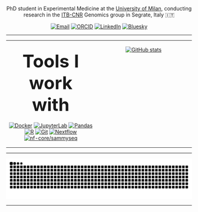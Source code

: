 <p align="center">
  PhD student in Experimental Medicine at the <a href="https://d-memphd.unimi.it/">University of Milan</a>, conducting research in the <a href="https://www.itb.cnr.it/en/home-en/">ITB-CNR</a> Genomics group in Segrate, Italy 🇮🇹 
</p>

<p align="center">
  <a href="mailto:ugo.iannacchero@itb.cnr.it"><img src="https://img.shields.io/badge/Email-EA4335?style=flat&logo=gmail&logoColor=white" alt="Email"></a>
  <a href="https://orcid.org/0009-0000-5041-922X"><img src="https://img.shields.io/badge/ORCID-A6CE39?style=flat&logo=orcid&logoColor=white" alt="ORCID"></a>
  <a href="https://www.linkedin.com/in/ugo-iannacchero/"><img src="https://img.shields.io/badge/LinkedIn-0A66C2?style=flat&logo=linkedin&logoColor=white" alt="LinkedIn"></a>
  <a href="https://bsky.app/profile/ugoiann.bsky.social"><img src="https://img.shields.io/badge/Bluesky-0285FF?style=flat&logo=bluesky&logoColor=white" alt="Bluesky"></a>
</p>

</p>

---

<div align="center">

<table border="0" style="border:none;margin:0;padding:0;">
<tr>
<td width="48%" align="center" valign="top">

<div style="height:5px;"></div>

<h4 align="center"><font size="10">Tools I work with</font></h4>

[![Docker](https://img.shields.io/badge/Docker-%232496ED.svg?style=for-the-badge&logo=docker&logoColor=white)](https://www.docker.com/)
[![JupyterLab](https://img.shields.io/badge/JupyterLab-F37626.svg?style=for-the-badge&logo=jupyter&logoColor=white)](https://jupyter.org/)
[![Pandas](https://img.shields.io/badge/Pandas-%23150458.svg?style=for-the-badge&logo=pandas&logoColor=white)](https://pandas.pydata.org/)
[![R](https://img.shields.io/badge/R-%23276DC3.svg?style=for-the-badge&logo=r&logoColor=white)](https://www.r-project.org/)
[![Git](https://img.shields.io/badge/Git-F05032.svg?style=for-the-badge&logo=git&logoColor=white)](https://git-scm.com/)
[![Nextflow](https://img.shields.io/badge/Nextflow-%2300AA88.svg?style=for-the-badge&logo=nextflow&logoColor=white)](https://www.nextflow.io/)
[![nf-core/sammyseq](https://img.shields.io/badge/nf--core-sammyseq-24B064?style=for-the-badge&logo=nf-core&logoColor=white&labelColor=555555&color=24B064)](https://nf-co.re/sammyseq)


</td>
<td width="52%" align="center" valign="top">
  
[![GitHub stats](https://github-readme-stats.vercel.app/api?username=ugoiannacchero&include_all_commits=true&count_private=true&hide_border=true&hide=stars&show_icons=true&theme=material-palenight)](https://github.com/ugoiannacchero/github-readme-stats)

</td>


</div>

</td>
</tr>
</table>

</div>

---

<div align="center">

<picture>
  <source media="(prefers-color-scheme: dark)" srcset="https://raw.githubusercontent.com/ugoiannacchero/ugoiannacchero/output/snake-dark.svg">
  <img alt="GitHub contribution grid snake animation" src="https://raw.githubusercontent.com/ugoiannacchero/ugoiannacchero/output/snake-dark.svg" width="800">
</picture>

---

</div>
